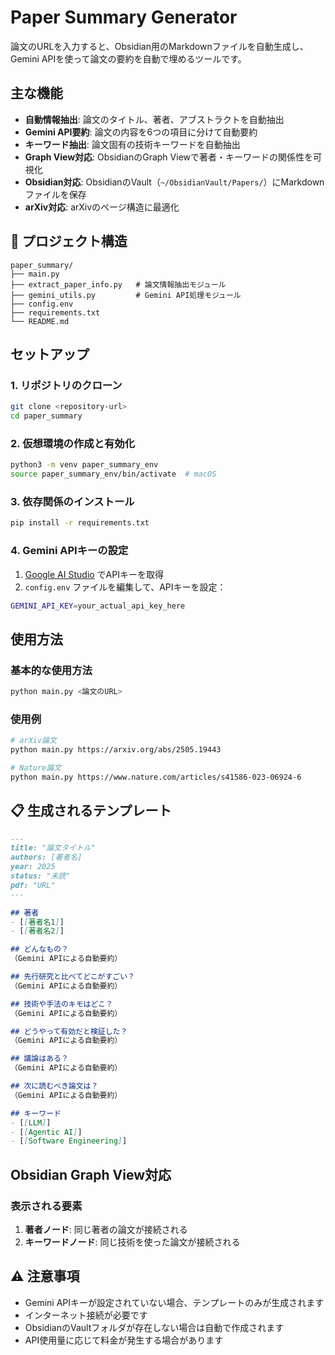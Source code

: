 # Paper Summary Generator

論文のURLを入力すると、Obsidian用のMarkdownファイルを自動生成し、Gemini APIを使って論文の要約を自動で埋めるツールです。

## 主な機能

- **自動情報抽出**: 論文のタイトル、著者、アブストラクトを自動抽出
- **Gemini API要約**: 論文の内容を6つの項目に分けて自動要約
- **キーワード抽出**: 論文固有の技術キーワードを自動抽出
- **Graph View対応**: ObsidianのGraph Viewで著者・キーワードの関係性を可視化
- **Obsidian対応**: ObsidianのVault（`~/ObsidianVault/Papers/`）にMarkdownファイルを保存
- **arXiv対応**: arXivのページ構造に最適化

## 📁 プロジェクト構造

```
paper_summary/
├── main.py
├── extract_paper_info.py   # 論文情報抽出モジュール
├── gemini_utils.py         # Gemini API処理モジュール
├── config.env
├── requirements.txt 
└── README.md
```

## セットアップ

### 1. リポジトリのクローン

```bash
git clone <repository-url>
cd paper_summary
```

### 2. 仮想環境の作成と有効化

```bash
python3 -m venv paper_summary_env
source paper_summary_env/bin/activate  # macOS
```

### 3. 依存関係のインストール

```bash
pip install -r requirements.txt
```

### 4. Gemini APIキーの設定

1. [Google AI Studio](https://makersuite.google.com/app/apikey) でAPIキーを取得
2. `config.env` ファイルを編集して、APIキーを設定：

```bash
GEMINI_API_KEY=your_actual_api_key_here
```

## 使用方法

### 基本的な使用方法

```bash
python main.py <論文のURL>
```

### 使用例

```bash
# arXiv論文
python main.py https://arxiv.org/abs/2505.19443

# Nature論文
python main.py https://www.nature.com/articles/s41586-023-06924-6
```

## 📋 生成されるテンプレート

```markdown
---
title: "論文タイトル"
authors: [著者名]
year: 2025
status: "未読"
pdf: "URL"
---

## 著者
- [[著者名1]]
- [[著者名2]]

## どんなもの？
（Gemini APIによる自動要約）

## 先行研究と比べてどこがすごい？
（Gemini APIによる自動要約）

## 技術や手法のキモはどこ？
（Gemini APIによる自動要約）

## どうやって有効だと検証した？
（Gemini APIによる自動要約）

## 議論はある？
（Gemini APIによる自動要約）

## 次に読むべき論文は？
（Gemini APIによる自動要約）

## キーワード
- [[LLM]]
- [[Agentic AI]]
- [[Software Engineering]]
```

## Obsidian Graph View対応

### 表示される要素

1. **著者ノード**: 同じ著者の論文が接続される
2. **キーワードノード**: 同じ技術を使った論文が接続される


## ⚠️ 注意事項

- Gemini APIキーが設定されていない場合、テンプレートのみが生成されます
- インターネット接続が必要です
- ObsidianのVaultフォルダが存在しない場合は自動で作成されます
- API使用量に応じて料金が発生する場合があります
